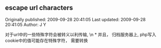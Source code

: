 ## escape url characters 
Originally published: 2009-09-28 20:41:05 
Last updated: 2009-09-28 20:41:05 
Author: J Y 
 
对于url中的一些特殊字符会被转义以利传输,\n *      并且， 归档服务器上, php写入cookie中的值可能存在特殊字符， 需要转换